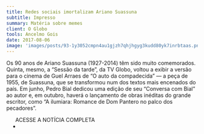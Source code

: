 ```yaml
---
title: Redes sociais imortalizam Ariano Suassuna
subtitle: Impresso
summary: Matéria sobre memes
client: O Globo
tools: Ancelmo Gois
date: 2017-08-06
image: 'images/posts/93-1y3052cmpn4au1gjzh7qhjhgyg3kudd80yk7inrbtaas.png'
---
```


Os 90 anos de Ariano Suassuna (1927-2014) têm sido muito comemorados. Quinta, mesmo, a “Sessão da tarde”, da TV Globo, voltou a exibir a versão para o cinema de Guel Arraes de “O auto da compadecida” — a peça de 1955, de Suassuna, que se transformou num dos textos mais encenados do país. Em junho, Pedro Bial dedicou uma edição de seu “Conversa com Bial” ao autor e, em outubro, haverá o lançamento de obras inéditas do grande escritor, como “A ilumiara: Romance de Dom Pantero no palco dos pecadores”.

<div class="post__share"><ul class="share__list list-reset">ACESSE A NOTÍCIA COMPLETA<li class="share__item" style="margin-left: 10px"><a class="share__link share__facebook" style="background: #fa5657" href="https://blogs.oglobo.globo.com/ancelmo/post/redes-sociais-imortalizam-ariano-suassuna.html" title="Link" rel="nofollow"><i class="fa-solid fa-link"></i></a></li></ul></div>
<!-- <div class="gallery-box"><div class="gallery"><img src="/clipping/images/example-1.jpg" loading="lazy" alt="Project"><img src="/clipping/images/example-2.jpg" loading="lazy" alt="Project"></div><em>Gallery / <a href="https://www.freepik.com/" target="_blank">Freepic</a></em></div> -->